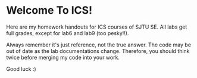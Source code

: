 # Welcome To ICS!

Here are my homework handouts for ICS courses of SJTU SE. All labs get full grades, except for lab6 and lab9 (too pesky!!).

Always remember it's just reference, not the true answer. The code may be out of date as the lab documentations change. Therefore, you should think twice before merging my code into your work.

Good luck :)